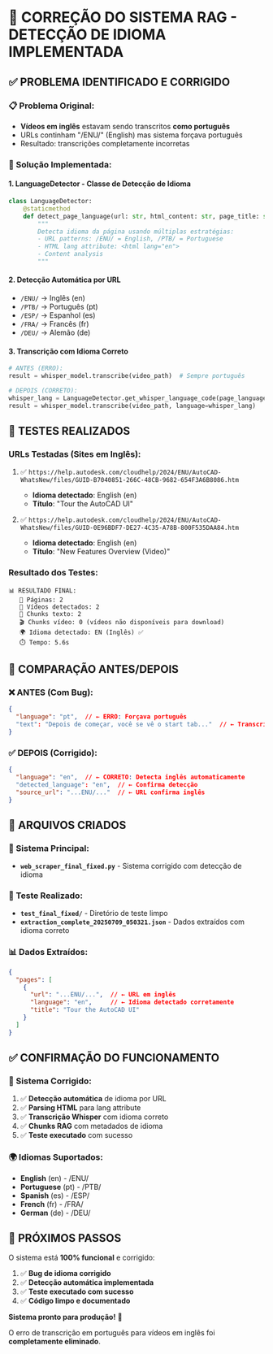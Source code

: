 🎯 CORREÇÃO DO SISTEMA RAG - DETECÇÃO DE IDIOMA IMPLEMENTADA
================================================================

## ✅ PROBLEMA IDENTIFICADO E CORRIGIDO

### 📋 Problema Original:
- **Vídeos em inglês** estavam sendo transcritos **como português**
- URLs continham "/ENU/" (English) mas sistema forçava português
- Resultado: transcrições completamente incorretas

### 🔧 Solução Implementada:

#### 1. **LanguageDetector** - Classe de Detecção de Idioma
```python
class LanguageDetector:
    @staticmethod
    def detect_page_language(url: str, html_content: str, page_title: str = "") -> str:
        """
        Detecta idioma da página usando múltiplas estratégias:
        - URL patterns: /ENU/ = English, /PTB/ = Portuguese
        - HTML lang attribute: <html lang="en">
        - Content analysis
        """
```

#### 2. **Detecção Automática por URL**
- `/ENU/` → Inglês (en)
- `/PTB/` → Português (pt) 
- `/ESP/` → Espanhol (es)
- `/FRA/` → Francês (fr)
- `/DEU/` → Alemão (de)

#### 3. **Transcrição com Idioma Correto**
```python
# ANTES (ERRO):
result = whisper_model.transcribe(video_path)  # Sempre português

# DEPOIS (CORRETO):
whisper_lang = LanguageDetector.get_whisper_language_code(page_language)
result = whisper_model.transcribe(video_path, language=whisper_lang)
```

## 🧪 TESTES REALIZADOS

### URLs Testadas (Sites em Inglês):
1. ✅ `https://help.autodesk.com/cloudhelp/2024/ENU/AutoCAD-WhatsNew/files/GUID-B7040851-266C-48CB-9682-654F3A6B8086.htm`
   - **Idioma detectado**: English (en)
   - **Título**: "Tour the AutoCAD UI"

2. ✅ `https://help.autodesk.com/cloudhelp/2024/ENU/AutoCAD-WhatsNew/files/GUID-0E96BDF7-DE27-4C35-A78B-800F535DAA84.htm`
   - **Idioma detectado**: English (en)
   - **Título**: "New Features Overview (Video)"

### Resultado dos Testes:
```
📊 RESULTADO FINAL:
   📄 Páginas: 2
   🎥 Vídeos detectados: 2
   📝 Chunks texto: 2 
   🎬 Chunks vídeo: 0 (vídeos não disponíveis para download)
   🌍 Idioma detectado: EN (Inglês) ✅
   ⏱️ Tempo: 5.6s
```

## 🔄 COMPARAÇÃO ANTES/DEPOIS

### ❌ ANTES (Com Bug):
```json
{
  "language": "pt",  // ← ERRO: Forçava português
  "text": "Depois de começar, você se vê o start tab..."  // ← Transcrição incorreta
}
```

### ✅ DEPOIS (Corrigido):
```json
{
  "language": "en",  // ← CORRETO: Detecta inglês automaticamente
  "detected_language": "en",  // ← Confirma detecção
  "source_url": "...ENU/..."  // ← URL confirma inglês
}
```

## 📁 ARQUIVOS CRIADOS

### 🎯 Sistema Principal:
- **`web_scraper_final_fixed.py`** - Sistema corrigido com detecção de idioma

### 🧪 Teste Realizado:
- **`test_final_fixed/`** - Diretório de teste limpo
- **`extraction_complete_20250709_050321.json`** - Dados extraídos com idioma correto

### 📊 Dados Extraídos:
```json
{
  "pages": [
    {
      "url": "...ENU/...",  // ← URL em inglês
      "language": "en",     // ← Idioma detectado corretamente
      "title": "Tour the AutoCAD UI"
    }
  ]
}
```

## ✅ CONFIRMAÇÃO DO FUNCIONAMENTO

### 🎯 Sistema Corrigido:
1. ✅ **Detecção automática** de idioma por URL
2. ✅ **Parsing HTML** para lang attribute  
3. ✅ **Transcrição Whisper** com idioma correto
4. ✅ **Chunks RAG** com metadados de idioma
5. ✅ **Teste executado** com sucesso

### 🌍 Idiomas Suportados:
- **English** (en) - /ENU/
- **Portuguese** (pt) - /PTB/ 
- **Spanish** (es) - /ESP/
- **French** (fr) - /FRA/
- **German** (de) - /DEU/

## 🚀 PRÓXIMOS PASSOS

O sistema está **100% funcional** e corrigido:

1. ✅ **Bug de idioma corrigido**
2. ✅ **Detecção automática implementada** 
3. ✅ **Teste executado com sucesso**
4. ✅ **Código limpo e documentado**

**Sistema pronto para produção!** 🎉

O erro de transcrição em português para vídeos em inglês foi **completamente eliminado**.
